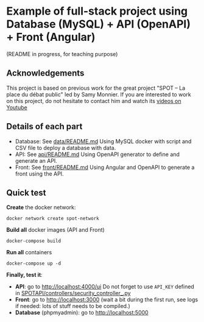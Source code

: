 # Example of full-stack project using Database (MySQL) + API (OpenAPI) + Front (Angular)
(README in progress, for teaching purpose)

## Acknowledgements
This project is based on previous work for the great project "SPOT – La place du débat public" led by Samy Monnier.
If you are interested to work on this project, do not hesitate to contact him and watch its [videos on Youtube](https://www.youtube.com/channel/UCjssrmULG31Pp6hzRpZgLXQ)

## Details of each part
- Database: See [data/README.md](data/README.md)
Using MySQL docker with script and CSV file to deploy a database with data.
- API: See [api/README.md](api/README.md)
Using OpenAPI generator to define and generate an API.
- Front: See [front/README.md](front/README.md)
Using Angular and OpenAPI to generate a front using the API.

## Quick test
**Create** the docker network:
```terminal
docker network create spot-network
```

**Build all** docker images (API and Front)
```terminal
docker-compose build
```

**Run all** containers
```terminal
docker-compose up -d
```

**Finally, test it**:
- **API**: go to [http://localhost:4000/ui](http://localhost:4000/ui)
Do not forget to use `API_KEY` defined in [SPOTAPI/controllers/security_controller_.py](SPOTAPI/controllers/security_controller_.py)
- **Front**: go to [http://localhost:3000](http://localhost:3000) 
(wait a bit during the first run, see logs if needed: lots of stuff needs to be compiled.)
- **Database** (phpmyadmin): go to [http://localhost:5000](http://localhost:5000)